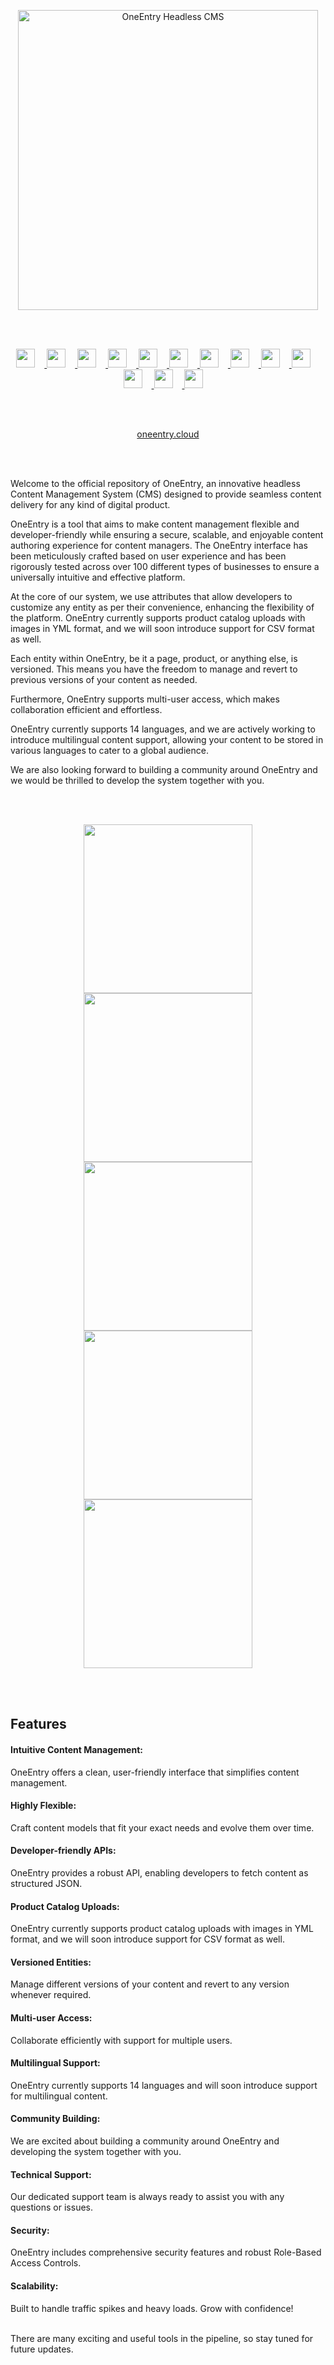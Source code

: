 <p align="center">
  <p align="center">
    <a href="https://oneentry.cloud" target="_blank">
      <img src="https://oneentry.cloud/img/git/oneenrty_light.png" alt="OneEntry Headless CMS" width="480">
    </a>
  </p>
</p>
<br /><br />

<p align="center">
    <a href="https://oneentry.cloud/ar/" target="_blank">
        <img src="https://oneentry.cloud/img/git/flags/ar.svg" width="30" style="padding-right:15px;">
    </a>
    <a href="https://oneentry.cloud/az/" target="_blank">
        <img src="https://oneentry.cloud/img/git/flags/az.svg" width="30" style="padding-right:15px;">
    </a>
    <a href="https://oneentry.cloud/de/" target="_blank">
        <img src="https://oneentry.cloud/img/git/flags/de.svg" width="30" style="padding-right:15px;">
    </a>  
    <a href="https://oneentry.cloud/" target="_blank">
        <img src="https://oneentry.cloud/img/git/flags/en.svg" width="30" style="padding-right:15px;">
    </a>  
    <a href="https://oneentry.cloud/es/" target="_blank">
        <img src="https://oneentry.cloud/img/git/flags/es.svg" width="30" style="padding-right:15px;">
    </a>  
    <a href="https://oneentry.cloud/fr/" target="_blank">
        <img src="https://oneentry.cloud/img/git/flags/fr.svg" width="30" style="padding-right:15px;">
    </a>  
    <a href="https://oneentry.cloud/he/" target="_blank">
        <img src="https://oneentry.cloud/img/git/flags/he.svg" width="30" style="padding-right:15px;">
    </a>  
    <a href="https://oneentry.cloud/hy/" target="_blank">
        <img src="https://oneentry.cloud/img/git/flags/hy.svg" width="30" style="padding-right:15px;">
    </a>  
    <a href="https://oneentry.cloud/it/" target="_blank">
        <img src="https://oneentry.cloud/img/git/flags/it.svg" width="30" style="padding-right:15px;">
    </a>  
    <a href="https://oneentry.cloud/ka/" target="_blank">
        <img src="https://oneentry.cloud/img/git/flags/ka.svg" width="30" style="padding-right:15px;">
    </a>  
    <a href="https://oneentry.cloud/kk/" target="_blank">
        <img src="https://oneentry.cloud/img/git/flags/kk.svg" width="30" style="padding-right:15px;">
    </a>   
    <a href="https://oneentry.cloud/tr/" target="_blank">
        <img src="https://oneentry.cloud/img/git/flags/tr.svg" width="30" style="padding-right:15px;">
    </a>  
    <a href="https://oneentry.cloud/uz/" target="_blank">
        <img src="https://oneentry.cloud/img/git/flags/uz.svg" width="30" style="padding-right:15px;">
    </a>  
</p>
<br /><br />
<p align="center"><a href="http://oneentry.cloud" target="_blank">oneentry.cloud</a></p>
<br /><br />

Welcome to the official repository of OneEntry, an innovative headless Content Management System (CMS) designed to provide seamless content delivery for any kind of digital product.

OneEntry is a tool that aims to make content management flexible and developer-friendly while ensuring a secure, scalable, and enjoyable content authoring experience for content managers. The OneEntry interface has been meticulously crafted based on user experience and has been rigorously tested across over 100 different types of businesses to ensure a universally intuitive and effective platform.

At the core of our system, we use attributes that allow developers to customize any entity as per their convenience, enhancing the flexibility of the platform. OneEntry currently supports product catalog uploads with images in YML format, and we will soon introduce support for CSV format as well.

Each entity within OneEntry, be it a page, product, or anything else, is versioned. This means you have the freedom to manage and revert to previous versions of your content as needed.

Furthermore, OneEntry supports multi-user access, which makes collaboration efficient and effortless.

OneEntry currently supports 14 languages, and we are actively working to introduce multilingual content support, allowing your content to be stored in various languages to cater to a global audience.

We are also looking forward to building a community around OneEntry and we would be thrilled to develop the system together with you.

<br /><br />

<p align="center">
  <img src="https://oneentry.cloud/img/git/pages.png" width="270">
  <img src="https://oneentry.cloud/img/git/page.png" width="270">
  <img src="https://oneentry.cloud/img/git/catalog.png" width="270">
  <img src="https://oneentry.cloud/img/git/product.png" width="270">
  <img src="https://oneentry.cloud/img/git/attributes.png" width="270">
</p>
<br /><br />

<h2>Features</h2>

<h4>Intuitive Content Management:</h4>
OneEntry offers a clean, user-friendly interface that simplifies content management.

<h4>Highly Flexible:</h4>
Craft content models that fit your exact needs and evolve them over time.

<h4>Developer-friendly APIs:</h4>
OneEntry provides a robust API, enabling developers to fetch content as structured JSON.

<h4>Product Catalog Uploads:</h4>
OneEntry currently supports product catalog uploads with images in YML format, and we will soon introduce support for CSV format as well.

<h4>Versioned Entities:</h4>
Manage different versions of your content and revert to any version whenever required.

<h4>Multi-user Access:</h4>
Collaborate efficiently with support for multiple users.

<h4>Multilingual Support:</h4>
OneEntry currently supports 14 languages and will soon introduce support for multilingual content.

<h4>Community Building:</h4>
We are excited about building a community around OneEntry and developing the system together with you.

<h4>Technical Support:</h4>
Our dedicated support team is always ready to assist you with any questions or issues.

<h4>Security:</h4>
OneEntry includes comprehensive security features and robust Role-Based Access Controls.

<h4>Scalability:</h4>
Built to handle traffic spikes and heavy loads. Grow with confidence!
<br /><br />

There are many exciting and useful tools in the pipeline, so stay tuned for future updates.
